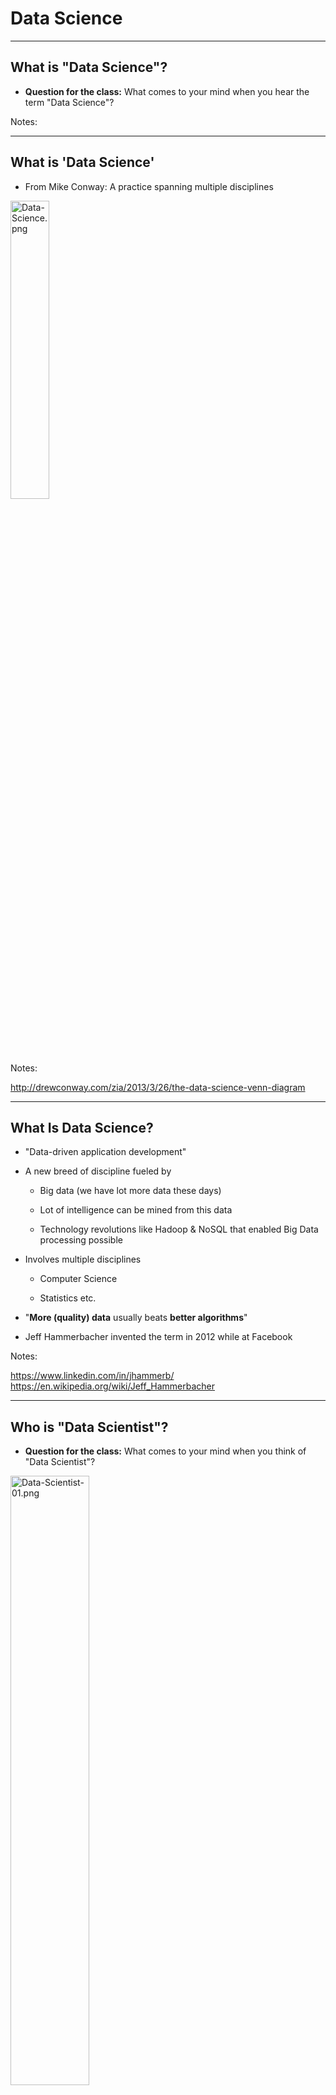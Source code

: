 # Data Science

---

## What is "Data Science"?


 *  **Question for the class:** What comes to your mind when you hear the term "Data Science"?

Notes:


---

## What is 'Data Science'

 * From Mike Conway: A practice spanning multiple disciplines


<img src="../../assets/images/deep-learning/Data-Science.png" alt="Data-Science.png" style="width:35%;"/><!-- {"left" : 2.86, "top" : 2.41, "height" : 4.25, "width" : 4.54} -->




Notes:

http://drewconway.com/zia/2013/3/26/the-data-science-venn-diagram


---

## What Is Data Science?


 * "Data-driven application development"

 * A new breed of discipline fueled by

     - Big data  (we have lot more data these days)

     - Lot of intelligence can be mined from this data

     - Technology revolutions like Hadoop & NoSQL that enabled Big Data processing possible

 * Involves multiple disciplines

     - Computer Science

     - Statistics etc.

 * "**More (quality) data** usually beats **better algorithms**"

 * Jeff Hammerbacher invented the term in 2012 while at Facebook

Notes:

https://www.linkedin.com/in/jhammerb/
https://en.wikipedia.org/wiki/Jeff_Hammerbacher


---

## Who is "Data Scientist"?


 *  **Question for the class:** What comes to your mind when you think of "Data Scientist"?

<img src="../../assets/images/deep-learning/3rd-party/Data-Scientist-01.png" alt="Data-Scientist-01.png" style="width:50%;"/><!-- {"left" : 1.02, "top" : 3.3, "height" : 3.94, "width" : 8.21} -->



Notes:


---

## Who is "Data Scientist"?


 *  **Question for the class:** What comes to your mind when you hear the term "Data Science"?


Notes:


---

## So Here Is Data Scientist

<img src="../../assets/images/deep-learning/here-is-data.png" alt="here-is-data.png" style="width:60%;"/><!-- {"left" : 1.03, "top" : 2.16, "height" : 4.74, "width" : 8.2} -->



Notes:



---

## Data Scientist Profile

<img src="../../assets/images/deep-learning/Data-Scientist-Profile.png" alt="Data-Scientist-Profile.png" style="width:60%;"/><!-- {"left" : 1.47, "top" : 1.98, "height" : 5.69, "width" : 7.31} -->




Notes:

Image from "Doing Data Science"


---

## Class Exercise: Asses Your Data Scientist Profile


 *  **Overview:** You are going to asses your DS profile

 *  **Instructions:**

     - Instructor will provide 'Data-Scientist-Skill-Matrix'  Excel file

     - Download it and enter your scores.

Notes:




---

## Visualizations


 * How you tell the results - Very very important part!!

 * Good visualizations convey the point to the audience.

 * A good data scientist must learn good visualization techniques.

 * Standard graphs: line, bar, pie, ...

 * Modern visualizations: Heat maps, Animations (D3JS etc.)

<img src="../../assets/images/deep-learning/3rd-party/Visualizations-01.png" alt=Visualizations-01.png" style="width:30%;"/><!-- {"left" : 0.69, "top" : 5.14, "height" : 2.54, "width" : 4.5} --> &nbsp; &nbsp; <img src="../../assets/images/deep-learning/3rd-party/Visualizations-02.png" alt=Visualizations-02.png" style="width:30%;"/><!-- {"left" : 5.76, "top" : 5, "height" : 2.83, "width" : 3.8} -->




Notes:

US population heatmap : https://www.someka.net/excel-template/usa-heat-map-generator/
National debt visualization: https://ricochet.com/archives/problem-no-one-dc-wants-talk/


---

## Visualizations Demo: Google Music Trends


<img src="../../assets/images/deep-learning/3rd-party/Google-Music-Trends.png" alt="Google-Music-Trends.png" style="width:60%;"/><!-- {"left" : 0.46, "top" : 2.84, "height" : 3.38, "width" : 9.34} -->


Notes:

http://research.google.com/bigpicture/music/


---

## Visualizations Demo: American Workday


<img src="../../assets/images/deep-learning/3rd-party/American-Workday-01.png" alt="American-Workday-01.png" style="width:25%;"/><!-- {"left" : 0.65, "top" : 3.21, "height" : 3.22, "width" : 4.2} --> &nbsp; &nbsp; <img src="../../assets/images/deep-learning/3rd-party/American-Workday-02.png" alt="American-Workday-02.png" style="width:25%;"/><!-- {"left" : 5.4, "top" : 3.21, "height" : 3.22, "width" : 4.2} -->




 * [Link to NPR story](https://www.npr.org/sections/money/2014/08/27/343415569/whos-in-the-office-the-american-workday-in-one-graph?/templates/story/story_php=)




Notes:

https://www.npr.org/sections/money/2014/08/27/343415569/whos-in-the-office-the-american-workday-in-one-graph?/templates/story/story_php=


---

## Visualizations Demo: National Debt Visualized


 * [Link to Demonocracy](http://demonocracy.info/infographics/usa/us_debt/us_debt.html)


<img src="../../assets/images/deep-learning/3rd-party/National-Debt-Visualized-01.png" alt="National-Debt-Visualized-01.png" style="width:55%;"/><!-- {"left" : 1.02, "top" : 2.14, "height" : 5.36, "width" : 8.21} -->


Notes:

http://demonocracy.info/infographics/usa/us_debt/us_debt.html


---

## Visualizations Demo: US Budget

<img src="../../assets/images/deep-learning/3rd-party/US-Budget.png" alt="US-Budget.png" style="width:40%;"/><!-- {"left" : 2.63, "top" : 1.23, "height" : 5.05, "width" : 5} -->


 * [Link to NYTimes article](https://archive.nytimes.com/www.nytimes.com/interactive/2012/02/13/us/politics/2013-budget-proposal-graphic.html)



Notes:

https://archive.nytimes.com/www.nytimes.com/interactive/2012/02/13/us/politics/2013-budget-proposal-graphic.html


---

## Visualizations Tools

| Eco system 	| Package    	| Description                                                                     	|
|------------	|------------	|---------------------------------------------------------------------------------	|
| Python     	| Matplotlib 	| - Powerful, portable <br/>- Very versatile and capable Default library for many tools 	|
|            	| Seaborn    	| - Higher level API based on Matplotlib <br/>- Stylish graphs by default                	|
|            	| Bokeh      	| - Streaming data <br/>- Interactive, web ready plots                                   	|
|            	| Plotly     	| - Online and python <br/>- Interactive graphs                                          	|
| JavaScript 	| D3         	| - online, web ready <br/>- Interactive                                                 	|
| R          	| Ggplot2    	| - powerful, very capable <br/>- Can be complex                                         	|
|            	| GgVis      	| -  Web ready graphs                                                               	|


<!-- {"left" : 0.25, "top" : 1.65, "height" : 4.38, "width" : 9.75, "columnwidth" : [2.01, 2.26, 5.48]} -->

Notes:



